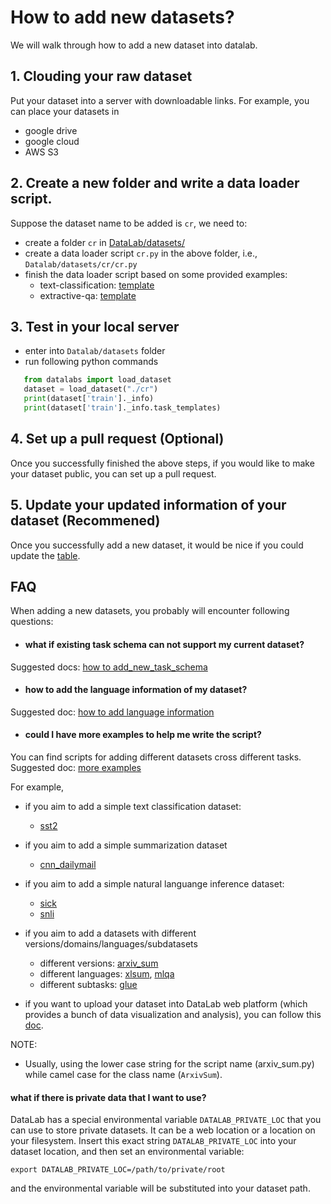 # How to add new datasets?

We will walk through how to add a new dataset into datalab.


## 1. Clouding your raw dataset
Put your dataset into a server with downloadable links.
For example, you can place your datasets in
* google drive
* google cloud
* AWS S3
 
 
 
## 2. Create a new folder and write a data loader script.

Suppose the dataset name to be added is `cr`, we need to:
* create a folder `cr` in [DataLab/datasets/](https://github.com/ExpressAI/DataLab/tree/main/datasets)
* create a data loader script `cr.py` in the above folder, i.e., `Datalab/datasets/cr/cr.py`
* finish the data loader script based on some provided examples:
    * text-classification: [template](https://github.com/ExpressAI/DataLab/tree/main/datasets/cr)
    * extractive-qa: [template](https://github.com/ExpressAI/DataLab/blob/main/datasets/squad/squad.py)
    


## 3. Test in your local server
* enter into `Datalab/datasets` folder
* run following python commands

```python
   from datalabs import load_dataset
   dataset = load_dataset("./cr")
   print(dataset['train']._info)
   print(dataset['train']._info.task_templates)
```

## 4. Set up a pull request (Optional)
Once you successfully finished the above steps, if you would like to make your dataset
public, you can set up a pull request.

## 5. Update your updated information of your dataset (Recommened)
Once you successfully add a new dataset, it would be nice if you could update 
the [table](https://github.com/ExpressAI/DataLab/blob/main/docs/SDK/task_normalization.md).


## FAQ
When adding a new datasets, you probably will encounter following questions:

* #### what if existing task schema can not support my current dataset?
Suggested docs: [how to add_new_task_schema](https://github.com/ExpressAI/DataLab/blob/main/docs/SDK/add_new_task_schema.md)

* #### how to add the language information of my dataset?
Suggested doc: [how to add language information](https://github.com/ExpressAI/DataLab/blob/main/docs/SDK/add_language_info.md)

* #### could I have more examples to help me write the script?
You can find scripts for adding different datasets cross different tasks.
Suggested doc: [more examples](https://github.com/ExpressAI/DataLab/blob/main/docs/SDK/task_normalization.md)

For example,
   * if you aim to add a simple text classification dataset:
       * [sst2](https://github.com/ExpressAI/DataLab/blob/main/datasets/sst2/sst2.py)
   * if you aim to add a simple summarization dataset
       * [cnn_dailymail](https://github.com/ExpressAI/DataLab/blob/main/datasets/cnn_dailymail/cnn_dailymail.py)
   * if you aim to add a simple natural languange inference dataset:
       * [sick](https://github.com/ExpressAI/DataLab/blob/main/datasets/sick/sick.py)
       * [snli](https://github.com/ExpressAI/DataLab/blob/main/datasets/snli/snli.py)
   * if you aim to add a datasets with different versions/domains/languages/subdatasets
       * different versions: [arxiv_sum](https://github.com/ExpressAI/DataLab/blob/main/datasets/arxiv_sum/arxiv_sum.py)
       * different languages: [xlsum](https://github.com/ExpressAI/DataLab/blob/main/datasets/xlsum/xlsum.py), [mlqa](https://github.com/ExpressAI/DataLab/blob/main/datasets/mlqa/mlqa.py)
       * different subtasks: [glue](https://github.com/ExpressAI/DataLab/blob/main/datasets/glue/glue.py)

   * if you want to upload your dataset into DataLab web platform (which provides a bunch of data visualization and analysis), you can follow
   this [doc](https://github.com/ExpressAI/DataLab/blob/main/docs/SDK/add_new_datasets_into_web_platform.md).

NOTE:
* Usually, using the lower case string for the script name (arxiv_sum.py) while camel case for the class name (`ArxivSum`).
   
#### what if there is private data that I want to use?

DataLab has a special environmental variable `DATALAB_PRIVATE_LOC` that you can use to
store private datasets. It can be a web location or a location on your filesystem.
Insert this exact string `DATALAB_PRIVATE_LOC` into your dataset location, and then
set an environmental variable:

    export DATALAB_PRIVATE_LOC=/path/to/private/root

and the environmental variable will be substituted into your dataset path.